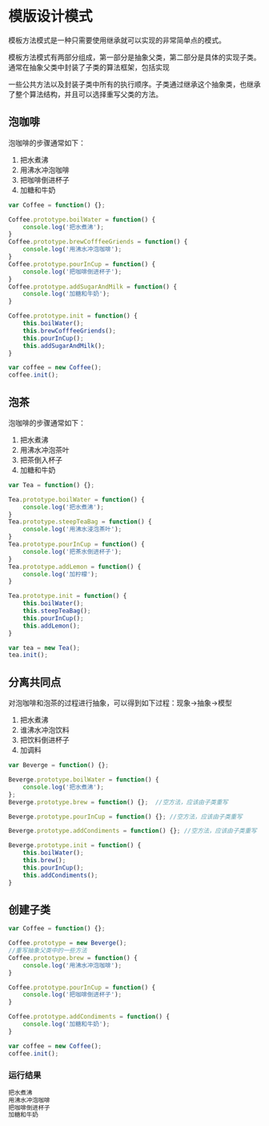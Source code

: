 # 模版设计模式

模板方法模式是一种只需要使用继承就可以实现的非常简单点的模式。

模板方法模式有两部分组成，第一部分是抽象父类，第二部分是具体的实现子类。通常在抽象父类中封装了子类的算法框架，包括实现

一些公共方法以及封装子类中所有的执行顺序。子类通过继承这个抽象类，也继承了整个算法结构，并且可以选择重写父类的方法。

## 泡咖啡
泡咖啡的步骤通常如下：

1. 把水煮沸
2. 用沸水冲泡咖啡
3. 把咖啡倒进杯子
4. 加糖和牛奶
```javascript
var Coffee = function() {};

Coffee.prototype.boilWater = function() {
    console.log('把水煮沸');
}
Coffee.prototype.brewCofffeeGriends = function() {
    console.log('用沸水冲泡咖啡');
}
Coffee.prototype.pourInCup = function() {
    console.log('把咖啡倒进杯子');
}
Coffee.prototype.addSugarAndMilk = function() {
    console.log('加糖和牛奶');
}

Coffee.prototype.init = function() {
    this.boilWater();
    this.brewCofffeeGriends();
    this.pourInCup();
    this.addSugarAndMilk();
}

var coffee = new Coffee();
coffee.init();
```

## 泡茶
泡咖啡的步骤通常如下：

1. 把水煮沸
2. 用沸水冲泡茶叶
3. 把茶倒入杯子
4. 加糖和牛奶

```javascript
var Tea = function() {};

Tea.prototype.boilWater = function() {
    console.log('把水煮沸');
}
Tea.prototype.steepTeaBag = function() {
    console.log('用沸水浸泡茶叶');
}
Tea.prototype.pourInCup = function() {
    console.log('把茶水倒进杯子');
}
Tea.prototype.addLemon = function() {
    console.log('加柠檬');
}

Tea.prototype.init = function() {
    this.boilWater();
    this.steepTeaBag();
    this.pourInCup();
    this.addLemon();
}

var tea = new Tea();
tea.init();
```

## 分离共同点
对泡咖啡和泡茶的过程进行抽象，可以得到如下过程：现象→抽象→模型

1. 把水煮沸
2. 谁沸水冲泡饮料
3. 把饮料倒进杯子
4. 加调料

```javascript
var Beverge = function() {};

Beverge.prototype.boilWater = function() {
    console.log('把水煮沸');
};
Beverge.prototype.brew = function() {};  //空方法，应该由子类重写

Beverge.prototype.pourInCup = function() {}; //空方法，应该由子类重写

Beverge.prototype.addCondiments = function() {}; //空方法，应该由子类重写

Beverge.prototype.init = function() {
    this.boilWater();
    this.brew();
    this.pourInCup();
    this.addCondiments();
}
```

## 创建子类
```javascript
var Coffee = function() {};

Coffee.prototype = new Beverge();
//重写抽象父类中的一些方法
Coffee.prototype.brew = function() {
    console.log('用沸水冲泡咖啡');
}

Coffee.prototype.pourInCup = function() {
    console.log('把咖啡倒进杯子');
}

Coffee.prototype.addCondiments = function() {
    console.log('加糖和牛奶');
}

var coffee = new Coffee();
coffee.init();
```
### 运行结果
```javascript
把水煮沸
用沸水冲泡咖啡
把咖啡倒进杯子
加糖和牛奶
```
